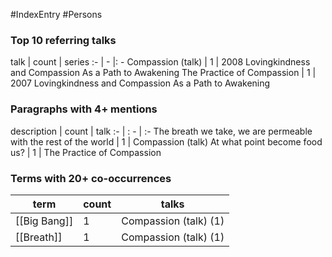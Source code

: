#IndexEntry #Persons

### Top 10 referring talks
talk | count | series
:- | - |: -
<a data-href="Compassion (talk)" class="internal-link">Compassion (talk)</a> | 1 | <a data-href="2008 Lovingkindness and Compassion As a Path to Awakening" class="internal-link">2008 Lovingkindness and Compassion As a Path to Awakening</a>
<a data-href="The Practice of Compassion" class="internal-link">The Practice of Compassion</a> | 1 | <a data-href="2007 Lovingkindness and Compassion As a Path to Awakening" class="internal-link">2007 Lovingkindness and Compassion As a Path to Awakening</a>

### Paragraphs with 4+ mentions
description | count | talk
:- | : - | :-
<a aria-label-position="top" aria-label="Compassion (talk) > The breath we take we are permeable with the rest of the world" data-href="Compassion (talk)#The breath we take we are permeable with the rest of the world" class="internal-link">The breath we take, we are permeable with the rest of the world</a> | 1 | <a data-href="Compassion (talk)" class="internal-link">Compassion (talk)</a>
<a aria-label-position="top" aria-label="The Practice of Compassion > At what point become food us" data-href="The Practice of Compassion#At what point become food us" class="internal-link">At what point become food us?</a> | 1 | <a data-href="The Practice of Compassion" class="internal-link">The Practice of Compassion</a>

### Terms with 20+ co-occurrences
term | count | talks
-|-|-
[[Big Bang]] | 1 | <span class="counts"><a data-href="Compassion (talk)" class="internal-link">Compassion (talk)</a> (1)</span> 
[[Breath]] | 1 | <span class="counts"><a data-href="Compassion (talk)" class="internal-link">Compassion (talk)</a> (1)</span> 

